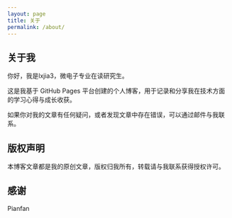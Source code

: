 ```yaml
---
layout: page
title: 关于
permalink: /about/
---
```


## 关于我

你好，我是lxjia3，微电子专业在读研究生。

这是我基于 GitHub Pages 平台创建的个人博客，用于记录和分享我在技术方面的学习心得与成长收获。

如果你对我的文章有任何疑问，或者发现文章中存在错误，可以通过邮件与我联系。

## 版权声明

本博客文章都是我的原创文章，版权归我所有，转载请与我联系获得授权许可。

## 感谢

Pianfan

